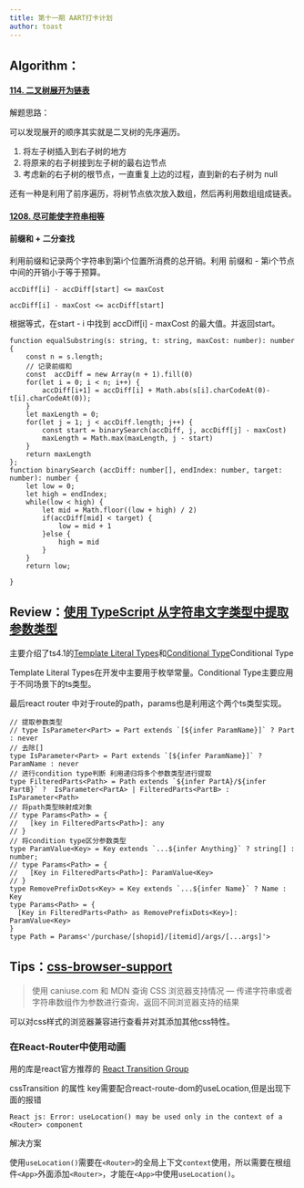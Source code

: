 ```yaml
---
title: 第十一期 AART打卡计划
author: toast
---
```

## Algorithm：

#### [114. 二叉树展开为链表](https://leetcode.cn/problems/flatten-binary-tree-to-linked-list/)

解题思路：

可以发现展开的顺序其实就是二叉树的先序遍历。

1. 将左子树插入到右子树的地方
2. 将原来的右子树接到左子树的最右边节点
3. 考虑新的右子树的根节点，一直重复上边的过程，直到新的右子树为 null

还有一种是利用了前序遍历，将树节点依次放入数组，然后再利用数组组成链表。

#### [1208. 尽可能使字符串相等](https://leetcode.cn/problems/get-equal-substrings-within-budget/)

#### 前缀和 + 二分查找

利用前缀和记录两个字符串到第i个位置所消费的总开销。利用 前缀和 - 第i个节点中间的开销小于等于预算。

```
accDiff[i] - accDiff[start] <= maxCost

accDiff[i] - maxCost <= accDiff[start]
```

根据等式，在start - i 中找到  accDiff[i] - maxCost 的最大值。并返回start。

```
function equalSubstring(s: string, t: string, maxCost: number): number {
    const n = s.length;
    // 记录前缀和
    const  accDiff = new Array(n + 1).fill(0)
    for(let i = 0; i < n; i++) {
        accDiff[i+1] = accDiff[i] + Math.abs(s[i].charCodeAt(0)- t[i].charCodeAt(0));
    }
    let maxLength = 0;
    for(let j = 1; j < accDiff.length; j++) {
        const start = binarySearch(accDiff, j, accDiff[j] - maxCost)
        maxLength = Math.max(maxLength, j - start)
    }
    return maxLength
};
function binarySearch (accDiff: number[], endIndex: number, target: number): number {
    let low = 0;
    let high = endIndex;
    while(low < high) {
        let mid = Math.floor((low + high) / 2)
        if(accDiff[mid] < target) {
            low = mid + 1
        }else {
            high = mid
        }
    }
    return low;

}
```

## Review：[使用 TypeScript 从字符串文字类型中提取参数类型](https://lihautan.com/extract-parameters-type-from-string-literal-types-with-typescript/#removing-the-brackets) 

主要介绍了ts4.1的[Template Literal Types](https://www.typescriptlang.org/docs/handbook/release-notes/typescript-4-1.html#template-literal-types)和[Conditional Type](https://lihautan.com/extract-parameters-type-from-string-literal-types-with-typescript/#conditional-type)Conditional Type

Template Literal Types在开发中主要用于枚举常量。Conditional Type主要应用于不同场景下的ts类型。

最后react router 中对于route的path，params也是利用这个两个ts类型实现。

```
// 提取参数类型
// type IsParameter<Part> = Part extends `[${infer ParamName}]` ? Part : never
// 去除[]
type IsParameter<Part> = Part extends `[${infer ParamName}]` ? ParamName : never
// 进行condition type判断 利用递归将多个参数类型进行提取
type FilteredParts<Path> = Path extends `${infer PartA}/${infer PartB}` ?  IsParameter<PartA> | FilteredParts<PartB> : IsParameter<Path>
// 将path类型映射成对象
// type Params<Path> = {
//   [key in FilteredParts<Path>]: any
// }
// 将condition type区分参数类型
type ParamValue<Key> = Key extends `...${infer Anything}` ? string[] : number;
// type Params<Path> = {
//   [Key in FilteredParts<Path>]: ParamValue<Key>
// }
type RemovePrefixDots<Key> = Key extends `...${infer Name}` ? Name : Key
type Params<Path> = {
  [Key in FilteredParts<Path> as RemovePrefixDots<Key>]: ParamValue<Key>
}
type Path = Params<'/purchase/[shopid]/[itemid]/args/[...args]'>
```

## Tips：[css-browser-support](https://github.com/5t3ph/css-browser-support)

> 使用 caniuse.com 和 MDN 查询 CSS 浏览器支持情况 — 传递字符串或者字符串数组作为参数进行查询，返回不同浏览器支持的结果

可以对css样式的浏览器兼容进行查看并对其添加其他css特性。

### 在React-Router中使用动画

用的库是react官方推荐的 [React Transition Group](https://reactcommunity.org/react-transition-group/)

cssTransition 的属性 key需要配合react-route-dom的useLocation,但是出现下面的报错

```
React js: Error: useLocation() may be used only in the context of a <Router> component
```

解决方案

使用`useLocation()`需要在`<Router>`的全局上下文`context`使用，所以需要在根组件`<App>`外面添加`<Router>`，才能在`<App>`中使用`useLocation()`。